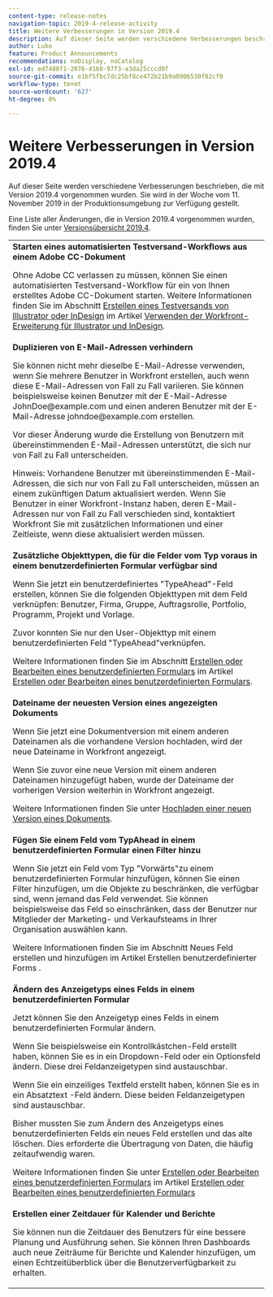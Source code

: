 ```yaml
---
content-type: release-notes
navigation-topic: 2019-4-release-activity
title: Weitere Verbesserungen in Version 2019.4
description: Auf dieser Seite werden verschiedene Verbesserungen beschrieben, die mit Version 2019.4 vorgenommen wurden. Sie wird in der Woche vom 11. November 2019 in der Produktionsumgebung zur Verfügung gestellt.
author: Luke
feature: Product Announcements
recommendations: noDisplay, noCatalog
exl-id: ed7488f1-2076-4160-97f3-a3da25cccd0f
source-git-commit: e1bf5fbc7dc25bf8ce472b21b9a0906530f82cf0
workflow-type: tm+mt
source-wordcount: '627'
ht-degree: 0%

---
```


# Weitere Verbesserungen in Version 2019.4

Auf dieser Seite werden verschiedene Verbesserungen beschrieben, die mit Version 2019.4 vorgenommen wurden. Sie wird in der Woche vom 11. November 2019 in der Produktionsumgebung zur Verfügung gestellt.

Eine Liste aller Änderungen, die in Version 2019.4 vorgenommen wurden, finden Sie unter [Versionsübersicht 2019.4](../../../../product-announcements/product-releases/quarterly-release-archive/2019.4-release-activity/2019-4-release-activity-overview.md).

<table style="table-layout:auto"> 
 <col> 
 <tbody> 
  <tr> 
   <td> <strong>Starten eines automatisierten Testversand-Workflows aus einem Adobe CC-Dokument</strong> <p>Ohne Adobe CC verlassen zu müssen, können Sie einen automatisierten Testversand-Workflow für ein von Ihnen erstelltes Adobe CC-Dokument starten. Weitere Informationen finden Sie im Abschnitt <a href="../../../../documents/workfront-for-adobe-creative-cloud/use-wf-adobe-cc.md#generate" class="MCXref xref" xrefformat="{para}">Erstellen eines Testversands von Illustrator oder InDesign</a> im Artikel <a href="../../../../documents/workfront-for-adobe-creative-cloud/use-wf-adobe-cc.md" class="MCXref xref" xrefformat="{para}">Verwenden der Workfront-Erweiterung für Illustrator und InDesign</a>.</p> </td> 
  </tr> 
  <!--
   <tr data-mc-conditions="QuicksilverOrClassic.Draft mode"> 
    <td><strong>Workfront G Suite add-on</strong> <p>Now you can manage Workfront objects directly from Gmail, Google Calendar, and Google Drive.</p> <p>When you open a Workfront notification email, instantly view all information about the associated object and take actions, such as reviewing content or updating a status, without leaving your Inbox.</p> <p>When you open a non-Workfront email:</p> 
     <ul> 
      <li>Convert it into a task or issue.</li> 
      <li>Associate it with a project.</li> 
      <li>Assign it as a work item.</li> 
      <li>Add it to a work item as an update.</li> 
      <li>Upload its attachments to Workfront.</li> 
     </ul> <p>Manage Workfront objects without leaving G Suite:</p> 
     <ul> 
      <li>Post updates and replies to comments.</li> 
      <li>View and manage documents associated with a task or issue.</li> 
     </ul> <p>Access and work with object details:</p> 
     <ul> 
      <li>Read the description</li> 
      <li>View the parent object</li> 
      <li>Change the status</li> 
      <li>Access custom data</li> 
      <li>Mark it as complete.</li> 
     </ul> <p>And access your Workfront Home content, including tasks, issues, approvals, and access requests, without leaving G Suite.</p> <p>For more information, see <a href="../../../../workfront-integrations-and-apps/workfront-for-g-suite/workfront-for-gsuite.md" class="MCXref xref" xrefformat="{para}">Adobe Workfront for G Suite</a>.</p> </td> 
   </tr>
  --> 
  <tr> 
   <td> <strong>Duplizieren von E-Mail-Adressen verhindern</strong> <p>Sie können nicht mehr dieselbe E-Mail-Adresse verwenden, wenn Sie mehrere Benutzer in Workfront erstellen, auch wenn diese E-Mail-Adressen von Fall zu Fall variieren. Sie können beispielsweise keinen Benutzer mit der E-Mail-Adresse JohnDoe@example.com und einen anderen Benutzer mit der E-Mail-Adresse johndoe@example.com erstellen. </p> <p>Vor dieser Änderung wurde die Erstellung von Benutzern mit übereinstimmenden E-Mail-Adressen unterstützt, die sich nur von Fall zu Fall unterscheiden. </p> <p>Hinweis: Vorhandene Benutzer mit übereinstimmenden E-Mail-Adressen, die sich nur von Fall zu Fall unterscheiden, müssen an einem zukünftigen Datum aktualisiert werden. Wenn Sie Benutzer in einer Workfront-Instanz haben, deren E-Mail-Adressen nur von Fall zu Fall verschieden sind, kontaktiert Workfront Sie mit zusätzlichen Informationen und einer Zeitleiste, wenn diese aktualisiert werden müssen.</p> </td> 
  </tr> 
  <tr> 
   <td> 
    <div> 
     <strong>Zusätzliche Objekttypen, die für die Felder vom Typ voraus in einem benutzerdefinierten Formular verfügbar sind</strong> 
     <p>Wenn Sie jetzt ein benutzerdefiniertes "TypeAhead"-Feld erstellen, können Sie die folgenden Objekttypen mit dem Feld verknüpfen: Benutzer, Firma, Gruppe, Auftragsrolle, Portfolio, Programm, Projekt und Vorlage.</p> 
     <p>Zuvor konnten Sie nur den User-Objekttyp mit einem benutzerdefinierten Feld "TypeAhead"verknüpfen.</p> 
     <p>Weitere Informationen finden Sie im Abschnitt <a href="../../../../administration-and-setup/customize-workfront/create-manage-custom-forms/create-or-edit-a-custom-form.md#create" class="MCXref xref" xrefformat="{para}">Erstellen oder Bearbeiten eines benutzerdefinierten Formulars</a> im Artikel <a href="../../../../administration-and-setup/customize-workfront/create-manage-custom-forms/create-or-edit-a-custom-form.md" class="MCXref xref" xrefformat="{para}">Erstellen oder Bearbeiten eines benutzerdefinierten Formulars</a>.</p> 
    </div> </td> 
  </tr> 
  <tr> 
   <td> <strong>Dateiname der neuesten Version eines angezeigten Dokuments</strong> <p>Wenn Sie jetzt eine Dokumentversion mit einem anderen Dateinamen als die vorhandene Version hochladen, wird der neue Dateiname in Workfront angezeigt.</p> <p>Wenn Sie zuvor eine neue Version mit einem anderen Dateinamen hinzugefügt haben, wurde der Dateiname der vorherigen Version weiterhin in Workfront angezeigt.</p> <p>Weitere Informationen finden Sie unter <a href="../../../../documents/managing-documents/upload-new-document-version.md" class="MCXref xref" xrefformat="{para}">Hochladen einer neuen Version eines Dokuments</a>.</p> </td> 
  </tr> 
  <tr> 
   <td> <strong>Fügen Sie einem Feld vom TypAhead in einem benutzerdefinierten Formular einen Filter hinzu</strong> <p>Wenn Sie jetzt ein Feld vom Typ "Vorwärts"zu einem benutzerdefinierten Formular hinzufügen, können Sie einen Filter hinzufügen, um die Objekte zu beschränken, die verfügbar sind, wenn jemand das Feld verwendet. Sie können beispielsweise das Feld so einschränken, dass der Benutzer nur Mitglieder der Marketing- und Verkaufsteams in Ihrer Organisation auswählen kann.</p> <p>Weitere Informationen finden Sie im Abschnitt Neues Feld erstellen und hinzufügen im Artikel Erstellen benutzerdefinierter Forms .</p> </td> 
  </tr> 
  <tr> 
   <td> 
    <div> 
     <strong>Ändern des Anzeigetyps eines Felds in einem benutzerdefinierten Formular</strong> 
     <p>Jetzt können Sie den Anzeigetyp eines Felds in einem benutzerdefinierten Formular ändern.</p> 
     <p>Wenn Sie beispielsweise ein Kontrollkästchen-Feld erstellt haben, können Sie es in ein Dropdown-Feld oder ein Optionsfeld ändern. Diese drei Feldanzeigetypen sind austauschbar.</p> 
     <p>Wenn Sie ein einzeiliges Textfeld erstellt haben, können Sie es in ein Absatztext -Feld ändern. Diese beiden Feldanzeigetypen sind austauschbar.</p> 
     <p>Bisher mussten Sie zum Ändern des Anzeigetyps eines benutzerdefinierten Felds ein neues Feld erstellen und das alte löschen. Dies erforderte die Übertragung von Daten, die häufig zeitaufwendig waren.</p> 
     <p>Weitere Informationen finden Sie unter <a href="../../../../administration-and-setup/customize-workfront/create-manage-custom-forms/create-or-edit-a-custom-form.md#create" class="MCXref xref" xrefformat="{para}">Erstellen oder Bearbeiten eines benutzerdefinierten Formulars</a> im Artikel <a href="../../../../administration-and-setup/customize-workfront/create-manage-custom-forms/create-or-edit-a-custom-form.md" class="MCXref xref" xrefformat="{para}">Erstellen oder Bearbeiten eines benutzerdefinierten Formulars</a></p> 
    </div> </td> 
  </tr> 
  <tr> 
   <td> 
    <div> 
     <strong>Erstellen einer Zeitdauer für Kalender und Berichte</strong> 
     <p>Sie können nun die Zeitdauer des Benutzers für eine bessere Planung und Ausführung sehen. Sie können Ihren Dashboards auch neue Zeiträume für Berichte und Kalender hinzufügen, um einen Echtzeitüberblick über die Benutzerverfügbarkeit zu erhalten.</p> 
    </div> </td> 
  </tr> 
 </tbody> 
</table>
